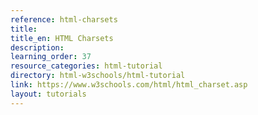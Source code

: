 ```yaml
---
reference: html-charsets
title:
title_en: HTML Charsets
description:
learning_order: 37
resource_categories: html-tutorial
directory: html-w3schools/html-tutorial
link: https://www.w3schools.com/html/html_charset.asp
layout: tutorials
---
```

